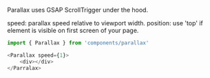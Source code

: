 Parallax uses GSAP ScrollTrigger under the hood.

speed: parallax speed relative to viewport width.
position: use 'top' if element is visible on first screen of your page.

```javascript
import { Parallax } from 'components/parallax'

<Parallax speed={1}>
    <div></div>
</Parralax>
```
